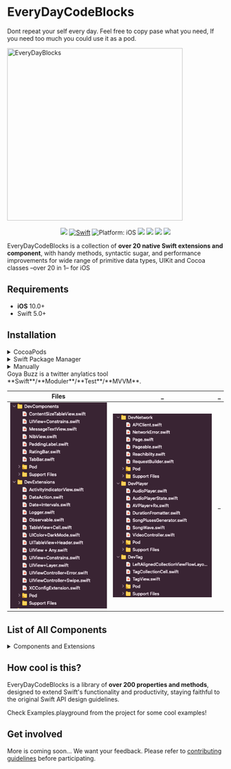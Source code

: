# EveryDayCodeBlocks

Dont repeat your self every day.
Feel free to copy pase what you need, If you need too much you could use it as a pod.
<p align="left">
  <img src="https://github.com/abuzeid-ibrahim/DevPods/blob/master/docs/components.jpeg" width="90%" height="400" title="EveryDayBlocks">
</p>
</p>
 <p align="center">
<img src="https://img.shields.io/github/workflow/status/abuzeid-ibrahim/MimiMusicPlayer/iOS%20starter%20workflow/master">
<a href="https://developer.apple.com/swift/"><img src="https://img.shields.io/badge/Swift-5.0-orange.svg?style=flat" alt="Swift"/></a>
<img src="https://img.shields.io/badge/Platform-iOS%2011.0+-lightgrey.svg" alt="Platform: iOS">
<img src="https://img.shields.io/badge/Code%20Coverage-71%25-brightgreen">
<img src="https://img.shields.io/badge/Swift-5.0-orange.svg">
<img src="https://img.shields.io/badge/Xcode-11.4-blue.svg">
<img src="https://img.shields.io/badge/License-MIT-red.svg">
</p>

EveryDayCodeBlocks is a collection of **over 20 native Swift extensions and component**, with handy methods, syntactic sugar, and performance improvements for wide range of primitive data types, UIKit and Cocoa classes –over 20 in 1– for iOS

## Requirements

- **iOS** 10.0+ 
- Swift 5.0+

## Installation

<details>
<summary>CocoaPods</summary>
</br>
<p>To integrate EveryDayCodeBlocks into your Xcode project using <a href="http://cocoapods.org">CocoaPods</a>, specify it in your <code>Podfile</code>:</p>

<h4>- Integrate All extensions and components (recommended):</h4>
<pre><code class="ruby language-ruby">pod 'DevPods', :git=>URL</code></pre>

<h4>- Integrate Network Module only:</h4>
<pre><code class="ruby language-ruby">pod 'DevPods/DevNetwork', :git=>URL</code></pre>

<h4>- Integrate UIComponents only:</h4>
<pre><code class="ruby language-ruby">pod 'DevPods/UIComponents', :git=>URL</code></pre>

</details>

<details>
<summary>Swift Package Manager</summary>
</br>
<p>You can use <a href="https://swift.org/package-manager">The Swift Package Manager</a> to install <code>EveryDayCodeBlocks</code> by adding the proper description to your <code>Package.swift</code> file:</p>

<pre><code class="swift language-swift">import PackageDescription

let package = Package(
    name: "YOUR_PROJECT_NAME",
    targets: [],
    dependencies: [
        .package(url: "https://github.com/abuzeid-ibrahim/DevPods", from: "0.0.1")
    ]
)
</code></pre>

<p>Next, add <code>EveryDayCodeBlocks</code> to your targets dependencies like so:</p>
<pre><code class="swift language-swift">.target(
    name: "YOUR_TARGET_NAME",
    dependencies: [
        "DevPods",
    ]
),</code></pre>
<p>Then run <code>swift package update</code>.</p>

<p>Note that the <a href="https://swift.org/package-manager">Swift Package Manager</a> doesn't support building for iOS/tvOS/macOS/watchOS apps
</details>



<details>
<summary>Manually</summary>
</br>
<p>Add the <a href="https://github.com/abuzeid-ibrahim/DevPods">EveryDayCodeBlocks</a> folder to your Xcode project to use all extensions, or a specific extension.</p>
</details>
Goya Buzz is a twitter anylatics tool **Swift**/**Moduler**/**Test**/**MVVM**.

| Files                      | _                          | _                         |
| -------------------------- | -------------------------- | -------------------------- |
| ![](docs/c1.png)  | ![](docs/c2.png)   | _                          |


## List of All Components

<details>
<summary> Components and Extensions</summary>
</br>
<ul>
<li><a href="https://github.com/abuzeid-ibrahim/DevPods/tree/master/DevExtensions"><code>Dev Extensions</code></a></li>
<li><a href="https://github.com/abuzeid-ibrahim/DevPods/tree/master/DevNetwork"><code>Dev Network</code></a></li>
<li><a href="https://github.com/abuzeid-ibrahim/DevPods/tree/master/UIComponents"><code>Dev Component</code></a></li>
<li><a href="https://github.com/abuzeid-ibrahim/DevPods/tree/master/UIComponents"><code>Dev Player</code></a></li>
 <li><a href="https://github.com/abuzeid-ibrahim/DevPods/tree/master/UIComponents"><code>Dev Tag</code></a></li>
</ul>
</details>


## How cool is this?

EveryDayCodeBlocks is a library of **over 200 properties and methods**, designed to extend Swift's functionality and productivity, staying faithful to the original Swift API design guidelines.

Check Examples.playground from the project for some cool examples!

## Get involved
More is coming soon...
We want your feedback.
Please refer to [contributing guidelines](https://github.com/EveryDayCodeBlocks/EveryDayCodeBlocks/tree/master/CONTRIBUTING.md) before participating.

